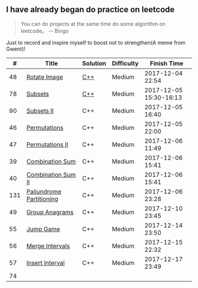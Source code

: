## I have already began do practice on leetcode
> You can do projects at the same time do some algorithm on leetcode。 -- Bingo

 Just to record and inspire myself to boost not to strengthen(A meme from Gwent)!

| # | Title | Solution | Difficulty | Finish Time |
|---| ----- | -------- | ---------- | ----------- |
|48 |[Rotate Image](https://leetcode.com/problems/rotate-image/)|[C++](./main.cpp)|Medium|2017-12-04 22:54|
|78 |[Subsets](https://leetcode.com/problems/subsets/)|[C++](./main.cpp)|Medium|2017-12-05 15:30-16:13|
|90 |[Subsets II](https://leetcode.com/problems/subsets-ii/)|C++|Medium|2017-12-05 16:40|
|46 |[Permutations](https://leetcode.com/problems/permutations/)|C++|Medium|2017-12-05 22:00|
|47 |[Permutations II](https://leetcode.com/problems/permutations-ii/)|C++|Medium|2017-12-06 11:49|
|39 |[Combination Sum](https://leetcode.com/problems/combination-sum/)|C++|Medium|2017-12-06 15:41|
|40 |[Combination Sum II](https://leetcode.com/problems/combination-sum-ii/)|C++|Medium|2017-12-06 15:41|
|131|[Paliundrome Partitioning](https://leetcode.com/problems/palindrome-partitioning/discuss/)|C++|Medium|2017-12-06 23:28|
|49 |[Group Anagrams](https://leetcode.com/problems/group-anagrams/)|C++|Medium|2017-12-10 23:45|
|55 |[Jump Game](https://leetcode.com/problems/group-anagrams/jump-game/)|C++|Medium|2017-12-14 23:50|
|56 |[Merge Intervals](https://leetcode.com/problems/group-anagrams/merge-intervals/)|C++|Medium|2017-12-15 22:32|
|57 |[Insert Interval](https://leetcode.com/problems/group-anagrams/insert-interval/)|C++|Medium|2017-12-17 23:49|
|74 ||||